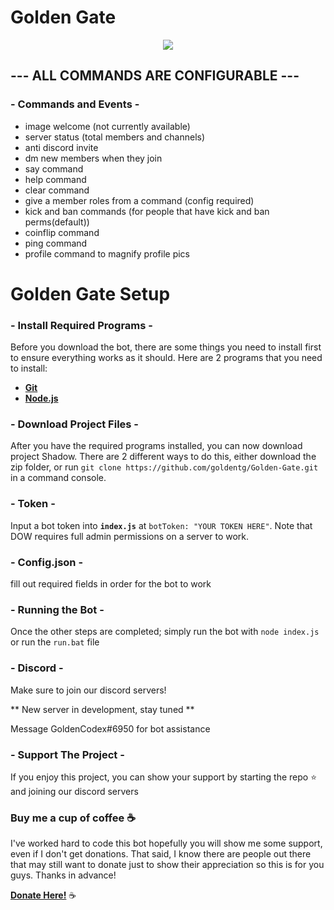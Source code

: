 # Golden Gate


<p align="center">
    <a href="https://github.com/feross/standard"><img src="https://cdn.rawgit.com/feross/standard/master/badge.svg"></a>
  <br>
</p>

## --- ALL COMMANDS ARE CONFIGURABLE ---

### - Commands and Events - 

* image welcome (not currently available)
* server status (total members and channels)
* anti discord invite
* dm new members when they join
* say command
* help command
* clear command
* give a member roles from a command (config required)
* kick and ban commands (for people that have kick and ban perms(default))
* coinflip command
* ping command
* profile command to magnify profile pics

# Golden Gate Setup

### - Install Required Programs -

Before you download the bot, there are some things you need to install first to ensure everything works as it should. Here are 2 programs that you need to install: 

- [**Git**](https://git-scm.com/downloads)
- [**Node.js**](https://nodejs.org/en/download/current/)

### - Download Project Files -

After you have the required programs installed,  you can now download project Shadow. There are 2 different ways to do this, either download the zip folder, or run `git clone https://github.com/goldentg/Golden-Gate.git` in a command console. 

### - Token - 
Input a bot token into **`index.js`** at `botToken: "YOUR TOKEN HERE"`. Note that DOW requires full admin permissions on a server to work. 

### - Config.json - 
fill out required fields in order for the bot to work

### - Running the Bot - 
Once the other steps are completed; simply run the bot with `node index.js` or run the `run.bat` file

### - Discord -
Make sure to join our discord servers!

** New server in development, stay tuned **

Message GoldenCodex#6950 for bot assistance

### - Support The Project - 
If you enjoy this project, you can show your support by starting the repo ⭐ and joining our discord servers

### Buy me a cup of coffee ☕

I've worked hard to code this bot hopefully you will show me some support, even if I don't get donations. That said, I know there are people out there that may still want to donate just to show their appreciation so this is for you guys. Thanks in advance!

[**Donate Here!**](https://www.paypal.me/EvanNorman) ☕